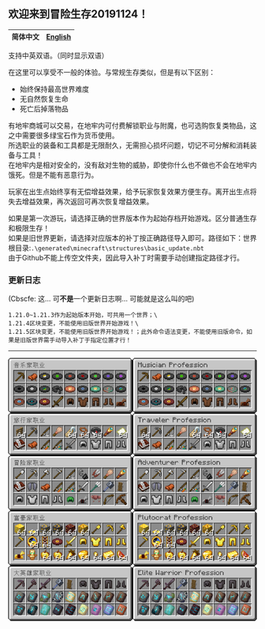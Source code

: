 ## 欢迎来到冒险生存20191124！
| 简体中文 | [English](README.md) |
| ---- | ---- |

支持中英双语。（同时显示双语）

在这里可以享受不一般的体验。与常规生存类似，但是有以下区别：
- 始终保持最高世界难度
- 无自然恢复生命
- 死亡后掉落物品
  
有地牢商城可以交易，在地牢内可付费解锁职业与附魔，也可选购恢复类物品，这之中需要很多绿宝石作为货币使用。\
所选职业的装备和工具都是无限耐久，无需担心损坏问题，切记不可分解和消耗装备与工具！\
在地牢内是相对安全的，没有敌对生物的威胁，即使你什么也不做也不会在地牢内饿死。但是不能有恶意行为。

玩家在出生点始终享有无偿增益效果，给予玩家恢复效果方便生存。离开出生点将失去增益效果，再次返回可再次恢复增益效果。

如果是第一次游玩，请选择正确的世界版本作为起始存档开始游戏。区分普通生存和极限生存！\
如果是旧世界更新，请选择对应版本的补丁按正确路径导入即可。路径如下：世界根目录:`.\generated\minecraft\structures\basic_update.nbt`\
由于Github不能上传空文件夹，因此导入补丁时需要手动创建指定路径才行。

### 更新日志

(Cbscfe: 这... 可**不是**一个更新日志啊... 可能就是这么叫的吧)
```
1.21.0~1.21.3作为起始版本开始，可共用一个世界；\
1.21.4区块变更，不能使用旧版世界开始游戏！\
1.21.5区块变更，不能使用旧版世界开始游戏！；此外命令语法变更，不能使用旧版命令，如果是旧版世界需手动导入补丁于指定位置才行！
```

---

![kit_preview.png](kit_preview.png)
